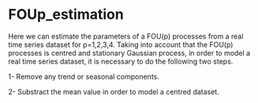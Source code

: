 # FOUp_estimation

Here we can estimate the parameters of a FOU(p) processes from a real time series dataset for p=1,2,3,4.
Taking into account that the FOU(p) processes is centred and stationary Gaussian process, in order to model a real time series dataset,  it is necessary to do the following two steps.

1- Remove any trend or seasonal components.

2- Substract the mean value in order to model a centred dataset.
